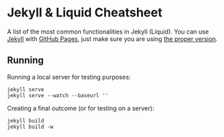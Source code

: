 # Jekyll & Liquid Cheatsheet

A list of the most common functionalities in Jekyll (Liquid). You can use [Jekyll](http://jekyllrb.com/) with [GitHub Pages](https://pages.github.com/), just make sure you are using [the proper version](https://pages.github.com/versions/).


## Running

Running a local server for testing purposes:

~~~
jekyll serve
jekyll serve --watch --baseurl ''
~~~

Creating a final outcome (or for testing on a server):

~~~
jekyll build
jekyll build -w
~~~
